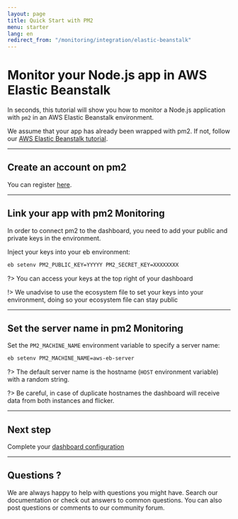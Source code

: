 ```yaml
---
layout: page
title: Quick Start with PM2
menu: starter
lang: en
redirect_from: "/monitoring/integration/elastic-beanstalk"
---
```


# Monitor your Node.js app in AWS Elastic Beanstalk

In seconds, this tutorial will show you how to monitor a Node.js application with `pm2` in an AWS Elastic Beanstalk environment.

We assume that your app has already been wrapped with pm2. If not, follow our [AWS Elastic Beanstalk tutorial]({{site.baseurl}}/runtime/integration/beanstalk.md).

---

## Create an account on pm2

You can register [here](https://app.keymetrics.io/api/oauth/register).

---

## Link your app with pm2 Monitoring

In order to connect pm2 to the dashboard, you need to add your public and private keys in the environment.

Inject your keys into your eb environment:
```bash
eb setenv PM2_PUBLIC_KEY=YYYYY PM2_SECRET_KEY=XXXXXXXX
```

?> You can access your keys at the top right of your dashboard

!> We unadvise to use the ecosystem file to set your keys into your environment, doing so your ecosystem file can stay public

---

## Set the server name in pm2 Monitoring

Set the `PM2_MACHINE_NAME` environment variable to specify a server name:

```bash
eb setenv PM2_MACHINE_NAME=aws-eb-server
```

?> The default server name is the hostname (`HOST` environment variable) with a random string.

?> Be careful, in case of duplicate hostnames the dashboard will receive data from both instances and flicker.

---

## Next step

Complete your [dashboard configuration]({{site.baseurl}}/monitoring/guide/configuration.md)

---

## Questions ?

We are always happy to help with questions you might have. Search our documentation or check out answers to common questions. You can also post questions or comments to our community forum.